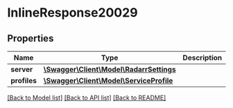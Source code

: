 # InlineResponse20029

## Properties
Name | Type | Description | Notes
------------ | ------------- | ------------- | -------------
**server** | [**\Swagger\Client\Model\RadarrSettings**](RadarrSettings.md) |  | [optional] 
**profiles** | [**\Swagger\Client\Model\ServiceProfile**](ServiceProfile.md) |  | [optional] 

[[Back to Model list]](../../README.md#documentation-for-models) [[Back to API list]](../../README.md#documentation-for-api-endpoints) [[Back to README]](../../README.md)

